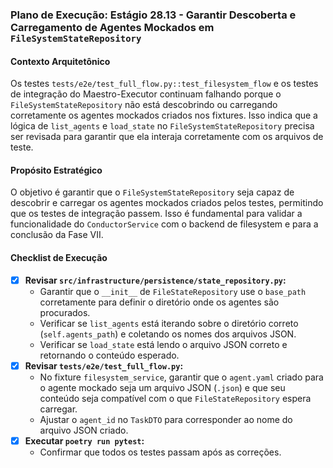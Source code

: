 ### Plano de Execução: Estágio 28.13 - Garantir Descoberta e Carregamento de Agentes Mockados em `FileSystemStateRepository`

#### Contexto Arquitetônico

Os testes `tests/e2e/test_full_flow.py::test_filesystem_flow` e os testes de integração do Maestro-Executor continuam falhando porque o `FileSystemStateRepository` não está descobrindo ou carregando corretamente os agentes mockados criados nos fixtures. Isso indica que a lógica de `list_agents` e `load_state` no `FileSystemStateRepository` precisa ser revisada para garantir que ela interaja corretamente com os arquivos de teste.

#### Propósito Estratégico

O objetivo é garantir que o `FileSystemStateRepository` seja capaz de descobrir e carregar os agentes mockados criados pelos testes, permitindo que os testes de integração passem. Isso é fundamental para validar a funcionalidade do `ConductorService` com o backend de filesystem e para a conclusão da Fase VII.

#### Checklist de Execução

- [x] **Revisar `src/infrastructure/persistence/state_repository.py`:**
    -   Garantir que o `__init__` de `FileStateRepository` use o `base_path` corretamente para definir o diretório onde os agentes são procurados.
    -   Verificar se `list_agents` está iterando sobre o diretório correto (`self.agents_path`) e coletando os nomes dos arquivos JSON.
    -   Verificar se `load_state` está lendo o arquivo JSON correto e retornando o conteúdo esperado.
- [x] **Revisar `tests/e2e/test_full_flow.py`:**
    -   No fixture `filesystem_service`, garantir que o `agent.yaml` criado para o agente mockado seja um arquivo JSON (`.json`) e que seu conteúdo seja compatível com o que `FileStateRepository` espera carregar.
    -   Ajustar o `agent_id` no `TaskDTO` para corresponder ao nome do arquivo JSON criado.
- [x] **Executar `poetry run pytest`:**
    -   Confirmar que todos os testes passam após as correções.
